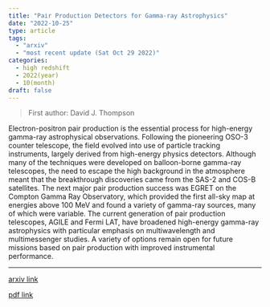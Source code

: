 ```yaml
---
title: "Pair Production Detectors for Gamma-ray Astrophysics"
date: "2022-10-25"
type: article
tags:
  - "arxiv"
  - "most recent update (Sat Oct 29 2022)"
categories:
  - high redshift
  - 2022(year)
  - 10(month)
draft: false
---
```


> First author: David J. Thompson

 Electron-positron pair production is the essential process for high-energy
gamma-ray astrophysical observations. Following the pioneering OSO-3 counter
telescope, the field evolved into use of particle tracking instruments, largely
derived from high-energy physics detectors. Although many of the techniques
were developed on balloon-borne gamma-ray telescopes, the need to escape the
high background in the atmosphere meant that the breakthrough discoveries came
from the SAS-2 and COS-B satellites. The next major pair production success was
EGRET on the Compton Gamma Ray Observatory, which provided the first all-sky
map at energies above 100 MeV and found a variety of gamma-ray sources, many of
which were variable. The current generation of pair production telescopes,
AGILE and Fermi LAT, have broadened high-energy gamma-ray astrophysics with
particular emphasis on multiwavelength and multimessenger studies. A variety of
options remain open for future missions based on pair production with improved
instrumental performance.

---
[arxiv link](http://arxiv.org/abs/2210.14121v1)

[pdf link](http://arxiv.org/pdf/2210.14121v1)